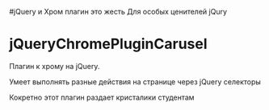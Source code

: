 #jQuery и Хром плагин это жесть
Для особых ценителей jQury

# jQueryChromePluginCarusel
Плагин к хрому на jQuery.

Умеет выполнять разные действия на странице через jQuery селекторы

Кокретно этот плагин раздает кристалики студентам
